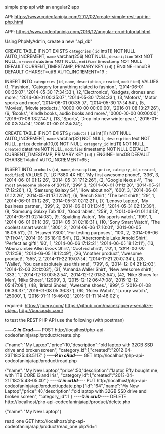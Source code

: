 simple php api with an angular2 app

API:
https://www.codeofaninja.com/2017/02/create-simple-rest-api-in-php.html

APP:
https://www.codeofaninja.com/2016/12/angular-crud-tutorial.html

Using PhpMyAdmin, create a new "api_db"

CREATE TABLE IF NOT EXISTS `categories` (
  `id` int(11) NOT NULL AUTO_INCREMENT,
  `name` varchar(256) NOT NULL,
  `description` text NOT NULL,
  `created` datetime NOT NULL,
  `modified` timestamp NOT NULL DEFAULT CURRENT_TIMESTAMP,
  PRIMARY KEY (`id`)
) ENGINE=InnoDB  DEFAULT CHARSET=utf8 AUTO_INCREMENT=19 ;

INSERT INTO `categories` (`id`, `name`, `description`, `created`, `modified`) VALUES
(1, 'Fashion', 'Category for anything related to fashion.', '2014-06-01 00:35:07', '2014-05-30 17:34:33'),
(2, 'Electronics', 'Gadgets, drones and more.', '2014-06-01 00:35:07', '2014-05-30 17:34:33'),
(3, 'Motors', 'Motor sports and more', '2014-06-01 00:35:07', '2014-05-30 17:34:54'),
(5, 'Movies', 'Movie products.', '0000-00-00 00:00:00', '2016-01-08 13:27:26'),
(6, 'Books', 'Kindle books, audio books and more.', '0000-00-00 00:00:00', '2016-01-08 13:27:47'),
(13, 'Sports', 'Drop into new winter gear.', '2016-01-09 02:24:24', '2016-01-09 01:24:24');

CREATE TABLE IF NOT EXISTS `products` (
  `id` int(11) NOT NULL AUTO_INCREMENT,
  `name` varchar(32) NOT NULL,
  `description` text NOT NULL,
  `price` decimal(10,0) NOT NULL,
  `category_id` int(11) NOT NULL,
  `created` datetime NOT NULL,
  `modified` timestamp NOT NULL DEFAULT CURRENT_TIMESTAMP,
  PRIMARY KEY (`id`)
) ENGINE=InnoDB  DEFAULT CHARSET=latin1 AUTO_INCREMENT=65 ;

INSERT INTO `products` (`id`, `name`, `description`, `price`, `category_id`, `created`, `modified`) VALUES
(1, 'LG P880 4X HD', 'My first awesome phone!', '336', 3, '2014-06-01 01:12:26', '2014-05-31 17:12:26'),
(2, 'Google Nexus 4', 'The most awesome phone of 2013!', '299', 2, '2014-06-01 01:12:26', '2014-05-31 17:12:26'),
(3, 'Samsung Galaxy S4', 'How about no?', '600', 3, '2014-06-01 01:12:26', '2014-05-31 17:12:26'),
(6, 'Bench Shirt', 'The best shirt!', '29', 1, '2014-06-01 01:12:26', '2014-05-31 02:12:21'),
(7, 'Lenovo Laptop', 'My business partner.', '399', 2, '2014-06-01 01:13:45', '2014-05-31 02:13:39'),
(8, 'Samsung Galaxy Tab 10.1', 'Good tablet.', '259', 2, '2014-06-01 01:14:13', '2014-05-31 02:14:08'),
(9, 'Spalding Watch', 'My sports watch.', '199', 1, '2014-06-01 01:18:36', '2014-05-31 02:18:31'),
(10, 'Sony Smart Watch', 'The coolest smart watch!', '300', 2, '2014-06-06 17:10:01', '2014-06-05 18:09:51'),
(11, 'Huawei Y300', 'For testing purposes.', '100', 2, '2014-06-06 17:11:04', '2014-06-05 18:10:54'),
(12, 'Abercrombie Lake Arnold Shirt', 'Perfect as gift!', '60', 1, '2014-06-06 17:12:21', '2014-06-05 18:12:11'),
(13, 'Abercrombie Allen Brook Shirt', 'Cool red shirt!', '70', 1, '2014-06-06 17:12:59', '2014-06-05 18:12:49'),
(26, 'Another product', 'Awesome product!', '555', 2, '2014-11-22 19:07:34', '2014-11-21 20:07:34'),
(28, 'Wallet', 'You can absolutely use this one!', '799', 6, '2014-12-04 21:12:03', '2014-12-03 22:12:03'),
(31, 'Amanda Waller Shirt', 'New awesome shirt!', '333', 1, '2014-12-13 00:52:54', '2014-12-12 01:52:54'),
(42, 'Nike Shoes for Men', 'Nike Shoes', '12999', 3, '2015-12-12 06:47:08', '2015-12-12 05:47:08'),
(48, 'Bristol Shoes', 'Awesome shoes.', '999', 5, '2016-01-08 06:36:37', '2016-01-08 05:36:37'),
(60, 'Rolex Watch', 'Luxury watch.', '25000', 1, '2016-01-11 15:46:02', '2016-01-11 14:46:02');

required:
https://jquery.com/
https://github.com/macek/jquery-serialize-object
http://bootboxjs.com/

to test the REST PHP API use the following (with postman)

____----***C in Crud***----____
POST
http://localhost/php-api-codeofaninja/api/product/create.php

{"name":"My Laptop","price":10,"description":"old laptop with 32GB SSD drive and broken screen",
"category_id":1,"created":"2012-04-23T18:25:43.511Z"
}
____----***R in cRud***----____
GET
http://localhost/php-api-codeofaninja/api/product/read.php

{"name":"My New Laptop","price":50,"description":"laptop Effy bought me, with 1TB CORE i3 and Iris",
"category_id":1,"created":"2012-04-21T18:25:43-05:00"
}
____----***U in crUd***----____
PUT
http://localhost/php-api-codeofaninja/api/product/update.php
{"id":"64","name":"My New Laptop","price":40,"description":"old laptop with 32GB SSD drive and broken screen",
"category_id":1
}
____----***D in cruD***----____
DELETE
http://localhost/php-api-codeofaninja/api/product/delete.php

{"name":"My New Laptop"}

read_one
GET
http://localhost/php-api-codeofaninja/api/product/read_one.php?id=1
